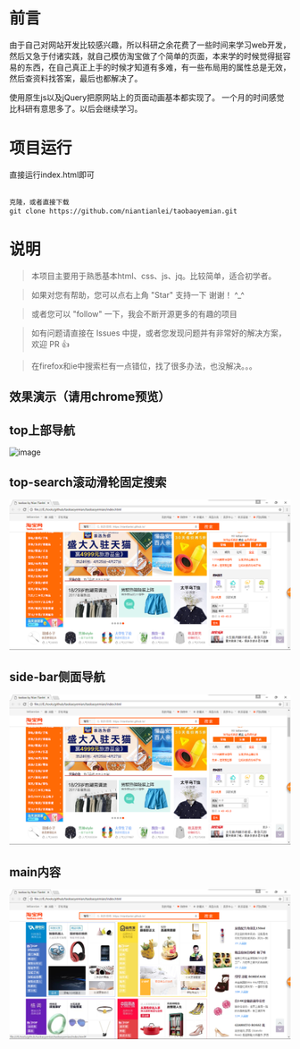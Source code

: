 # 前言

由于自己对网站开发比较感兴趣，所以科研之余花费了一些时间来学习web开发，然后又急于付诸实践，就自己模仿淘宝做了个简单的页面，本来学的时候觉得挺容易的东西，在自己真正上手的时候才知道有多难，有一些布局用的属性总是无效，然后查资料找答案，最后也都解决了。

使用原生js以及jQuery把原网站上的页面动画基本都实现了。  一个月的时间感觉比科研有意思多了。以后会继续学习。


# 项目运行

直接运行index.html即可

```

克隆，或者直接下载
git clone https://github.com/niantianlei/taobaoyemian.git

```


# 说明

>  本项目主要用于熟悉基本html、css、js、jq。比较简单，适合初学者。

>  如果对您有帮助，您可以点右上角 "Star" 支持一下 谢谢！ ^_^

>  或者您可以 "follow" 一下，我会不断开源更多的有趣的项目

>  如有问题请直接在 Issues 中提，或者您发现问题并有非常好的解决方案，欢迎 PR 👍

>  在firefox和ie中搜索栏有一点错位，找了很多办法，也没解决。。。

## 效果演示（请用chrome预览）

## top上部导航 

![image](https://github.com/niantianlei/taobaoyemian/raw/master/git-img/top-nav.png)

## top-search滚动滑轮固定搜索

<img src="/taobaoyemian/git-img/top-search.png"/>

## side-bar侧面导航

<img src="./taobaoyemian/git-img/top-search.png"/>

## main内容

<img src="/taobaoyemian/git-img/main.png"/>

